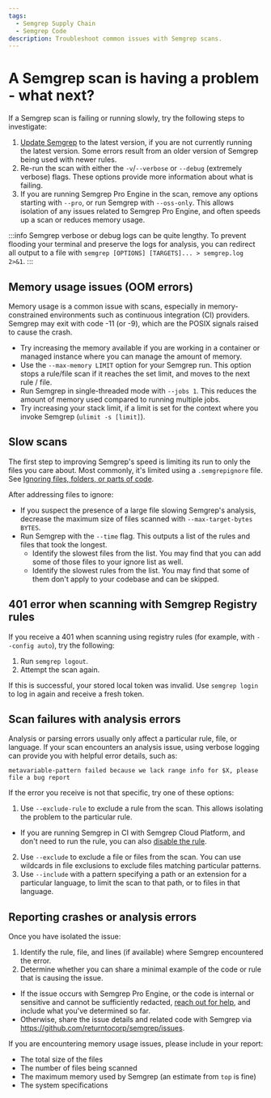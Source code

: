 ```yaml
---
tags:
  - Semgrep Supply Chain
  - Semgrep Code
description: Troubleshoot common issues with Semgrep scans.
---
```


# A Semgrep scan is having a problem - what next?

If a Semgrep scan is failing or running slowly, try the following steps to investigate:

1. [Update Semgrep](/docs/upgrading/) to the latest version, if you are not currently running the latest version. Some errors result from an older version of Semgrep being used with newer rules.
2. Re-run the scan with either the `-v`/`--verbose` or `--debug` (extremely verbose) flags. These options provide more information about what is failing.
3. If you are running Semgrep Pro Engine in the scan, remove any options starting with `--pro`, or run Semgrep with `--oss-only`. This allows isolation of any issues related to Semgrep Pro Engine, and often speeds up a scan or reduces memory usage.

:::info
Semgrep verbose or debug logs can be quite lengthy. To prevent flooding your terminal and preserve the logs for analysis, you can redirect all output to a file with `semgrep [OPTIONS] [TARGETS]... > semgrep.log 2>&1`.
:::

## Memory usage issues (OOM errors)

Memory usage is a common issue with scans, especially in memory-constrained environments such as continuous integration (CI) providers. Semgrep may exit with code -11 (or -9), which are the POSIX signals raised to cause the crash.

* Try increasing the memory available if you are working in a container or managed instance where you can manage the amount of memory.
* Use the `--max-memory LIMIT` option for your Semgrep run. This option stops a rule/file scan if it reaches the set limit, and moves to the next rule / file.
* Run Semgrep in single-threaded mode with `--jobs 1`. This reduces the amount of memory used compared to running multiple jobs.
* Try increasing your stack limit, if a limit is set for the context where you invoke Semgrep (`ulimit -s [limit]`).

## Slow scans

The first step to improving Semgrep's speed is limiting its run to only the files you care about. Most commonly, it's limited using a `.semgrepignore` file. See [Ignoring files, folders, or parts of code](/ignoring-files-folders-code/).

After addressing files to ignore:

* If you suspect the presence of a large file slowing Semgrep's analysis, decrease the maximum size of files scanned with `--max-target-bytes BYTES`.
* Run Semgrep with the `--time` flag. This outputs a list of the rules and files that took the longest.
  * Identify the slowest files from the list. You may find that you can add some of those files to your ignore list as well.
  * Identify the slowest rules from the list. You may find that some of them don't apply to your codebase and can be skipped.

## 401 error when scanning with Semgrep Registry rules

If you receive a 401 when scanning using registry rules (for example, with `--config auto`), try the following:

1. Run `semgrep logout`.
2. Attempt the scan again.

If this is successful, your stored local token was invalid. Use `semgrep login` to log in again and receive a fresh token.

## Scan failures with analysis errors

Analysis or parsing errors usually only affect a particular rule, file, or language. If your scan encounters an analysis issue, using verbose logging can provide you with helpful error details, such as:

```
metavariable-pattern failed because we lack range info for $X, please file a bug report
```

If the error you receive is not that specific, try one of these options:

1. Use `--exclude-rule` to exclude a rule from the scan. This allows isolating the problem to the particular rule.
  * If you are running Semgrep in CI with Semgrep Cloud Platform, and don't need to run the rule, you can also [disable the rule](/docs/semgrep-code/policies/#disabling-rules).
2. Use `--exclude` to exclude a file or files from the scan. You can use wildcards in file exclusions to exclude files matching particular patterns.
3. Use `--include` with a pattern specifying a path or an extension for a particular language, to limit the scan to that path, or to files in that language.

## Reporting crashes or analysis errors

Once you have isolated the issue:

1. Identify the rule, file, and lines (if available) where Semgrep encountered the error.
2. Determine whether you can share a minimal example of the code or rule that is causing the issue.
  * If the issue occurs with Semgrep Pro Engine, or the code is internal or sensitive and cannot be sufficiently redacted, [reach out for help](/docs/support), and include what you've determined so far.
  * Otherwise, share the issue details and related code with Semgrep via https://github.com/returntocorp/semgrep/issues.

If you are encountering memory usage issues, please include in your report:

* The total size of the files
* The number of files being scanned
* The maximum memory used by Semgrep (an estimate from `top` is fine)
* The system specifications
